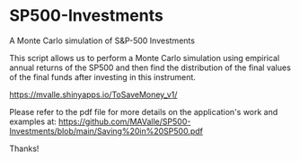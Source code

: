 # SP500-Investments
A Monte Carlo simulation of S\&P-500 Investments 

This script allows us to perform a Monte Carlo simulation using empirical annual returns of the SP500 and then find the distribution of the final values of the final funds after investing in this instrument.

 https://mvalle.shinyapps.io/ToSaveMoney_v1/

Please refer to the pdf file for more details on the application's work and examples at: https://github.com/MAValle/SP500-Investments/blob/main/Saving%20in%20SP500.pdf

Thanks!
